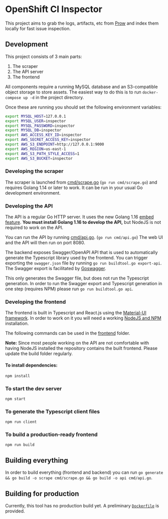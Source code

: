 # OpenShift CI Inspector

This project aims to grab the logs, artifacts, etc from [Prow](https://prow.ci.openshift.org/) and index them locally for fast issue inspection.

## Development

This project consists of 3 main parts:

1. The scraper
2. The API server
3. The frontend

All components require a running MySQL database and an S3-compatible object storage to store assets. The easiest way to do this is to run `docker-compose up -d` in the project directory.

Once these are running you should set the following environment variables:

```bash
export MYSQL_HOST=127.0.0.1
export MYSQL_USER=inspector
export MYSQL_PASSWORD=inspector
export MYSQL_DB=inspector
export AWS_ACCESS_KEY_ID=inspector
export AWS_SECRET_ACCESS_KEY=inspector
export AWS_S3_ENDPOINT=http://127.0.0.1:9000
export AWS_REGION=us-east-1
export AWS_S3_PATH_STYLE_ACCESS=1
export AWS_S3_BUCKET=inspector
```

### Developing the scraper

The scraper is launched from [cmd/scrape.go](cmd/scrape.go) (`go run cmd/scrape.go`) and requires Golang 1.14 or later to work. It can be run in your usual Go development environment.

### Developing the API

The API is a regular Go HTTP server. It uses the new Golang 1.16 [embed feature](https://github.com/golang/go/issues/41191). **You must install Golang 1.16 to develop the API,** but NodeJS is not required to work on the API.

You can run the API by running [cmd/api.go](cmd/api.go). (`go run cmd/api.go`) The web UI and the API will then run on port 8080.

The backend exposes Swagger/OpenAPI API that is used to automatically generate the Typescript library used by the frontend. You can trigger exporting the `swagger.json` file by running `go run buildtool.go export-api`. The Swagger export is facilitated by [Goswagger](https://goswagger.io/).

This only generates the Swagger file, but does not run the Typescript generation. In order to run the Swagger export and Typescript generation in one step (requires NPM) please run `go run buildtool.go api`.

### Developing the frontend

The frontend is built in Typescript and React.js using the [Material-UI framework](https://material-ui.com/). In order to work on it you will need a working [NodeJS and NPM](https://nodejs.org/en/) installation.

The following commands can be used in the [frontend](frontend) folder.

**Note:** Since most people working on the API are not comfortable with having NodeJS installed the repository contains the built frontend. Please update the build folder regularly.


#### To install dependencies:

```
npm install
```

### To start the dev server

```
npm start
```

### To generate the Typescript client files

```
npm run client
```

### To build a production-ready frontend

```
npm run build
```

## Building everything

In order to build everything (frontend and backend) you can run `go generate && go build -o scrape cmd/scrape.go && go build -o api cmd/api.go`.

## Building for production

Currently, this tool has no production build yet. A preliminary [`Dockerfile`](Dockerfile) is provided.